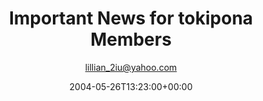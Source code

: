 ---
title: 'Important News for tokipona Members'
posts: 1
hash: 't234'
author: 'lillian_2iu@yahoo.com'
date: 2004-05-26T13:23:00+00:00
sources:
  - http://forums.tokipona.org/viewtopic.php%3Ft=234.html
---